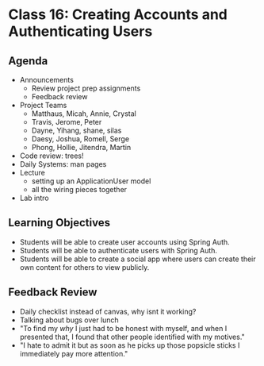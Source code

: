 # Class 16: Creating Accounts and Authenticating Users

## Agenda

- Announcements
  - Review project prep assignments
  - Feedback review
- Project Teams
  - Matthaus, Micah, Annie, Crystal
  - Travis, Jerome, Peter
  - Dayne, Yihang, shane,  silas
  - Daesy, Joshua, Romell, Serge
  - Phong, Hollie, Jitendra, Martin
- Code review: trees!
- Daily Systems: man pages
- Lecture
  - setting up an ApplicationUser model
  - all the wiring pieces together
- Lab intro

## Learning Objectives

* Students will be able to create user accounts using Spring Auth.
* Students will be able to authenticate users with Spring Auth.
* Students will be able to create a social app where users can create their own content for others to view publicly.

## Feedback Review

- Daily checklist instead of canvas, why isnt it working?
- Talking about bugs over lunch
- "To find my *why* I just had to be honest with myself, and when I presented that, I found that other people identified with my motives."
- "I hate to admit it but as soon as he picks up those popsicle sticks I immediately pay more attention."

